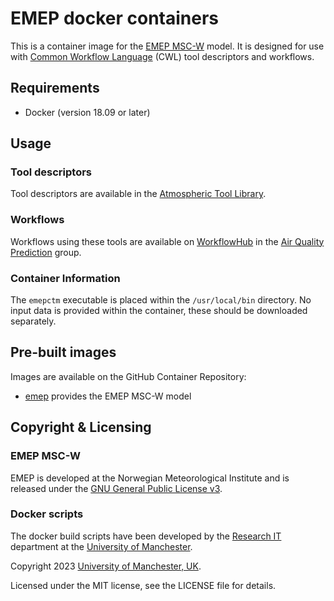 # EMEP docker containers

This is a container image for the [EMEP MSC-W](https://github.com/metno/emep-ctm)
model. It is designed for use with [Common Workflow Language](https://www.commonwl.org/) 
(CWL) tool descriptors and workflows.

## Requirements

* Docker (version 18.09 or later)

## Usage

### Tool descriptors

Tool descriptors are available in the [Atmospheric Tool Library](https://github.com/UoMResearchIT/atmos-tools-library).

### Workflows

Workflows using these tools are available on [WorkflowHub](https://workflowhub.eu/) in
the [Air Quality Prediction](https://workflowhub.eu/projects/103) group.

### Container Information

The `emepctm` executable is placed within the `/usr/local/bin` directory. 
No input data is provided within the container, these should be downloaded separately. 

## Pre-built images

Images are available on the GitHub Container Repository:

* [emep](https://github.com/UoMResearchIT/EMEP-docker/pkgs/container/emep) provides the EMEP MSC-W model

## Copyright & Licensing

### EMEP MSC-W

EMEP is developed at the Norwegian Meteorological Institute and is
released under the [GNU General Public License v3](http://www.gnu.org/copyleft/gpl.html).

### Docker scripts

The docker build scripts have been developed by the [Research IT](https://research-it.manchester.ac.uk/) 
department at the [University of Manchester](https://www.manchester.ac.uk/).

Copyright 2023 [University of Manchester, UK](https://www.manchester.ac.uk/).

Licensed under the MIT license, see the LICENSE file for details.